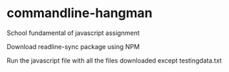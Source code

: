 # commandline-hangman
School fundamental of javascript assignment

Download readline-sync package using NPM

Run the javascript file with all the files downloaded except testingdata.txt
